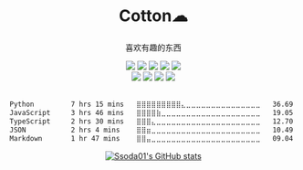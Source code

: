 <div align="center">
  <h1 align="center">
    <p>Cotton☁</p> 
  </h1>
   <p align="center">
   喜欢有趣的东西
   </p>
</div>
<div align="center">
  <img src="https://img.shields.io/badge/-JavaScript-fffefe?style=flat&logo=javascript">
  <img src="https://img.shields.io/badge/-TypeScript-fffefe?style=flat&logo=typescript">
  <img src="https://img.shields.io/badge/-React-fffefe?style=flat&logo=react">
  <img src="https://img.shields.io/badge/-Webpack-fffefe?style=flat&logo=webpack">
  <img src="https://img.shields.io/badge/-Node.js-fffefe?style=flat&logo=Node.js">
</div>
<div align="center">
  <img src="https://img.shields.io/badge/-python-fffefe?style=flat&logo=python">
  <img src="https://img.shields.io/badge/-flask-fffefe?style=flat&logo=flask&logoColor=3d3d3d">
  <img src="https://img.shields.io/badge/-mongodb-fffefe?style=flat&logo=mongodb">
  <img src="https://img.shields.io/badge/-Elasticsearch-fffefe?style=flat&logo=elasticsearch&logoColor=4381f0">
</div>
<div height="16px"> &nbsp; </div>
<div align="center">

<!--START_SECTION:waka-->

```txt
Python         7 hrs 15 mins   ⣿⣿⣿⣿⣿⣿⣿⣿⣿⣄⣀⣀⣀⣀⣀⣀⣀⣀⣀⣀⣀⣀⣀⣀⣀   36.69 %
JavaScript     3 hrs 46 mins   ⣿⣿⣿⣿⣷⣀⣀⣀⣀⣀⣀⣀⣀⣀⣀⣀⣀⣀⣀⣀⣀⣀⣀⣀⣀   19.05 %
TypeScript     2 hrs 30 mins   ⣿⣿⣿⣄⣀⣀⣀⣀⣀⣀⣀⣀⣀⣀⣀⣀⣀⣀⣀⣀⣀⣀⣀⣀⣀   12.70 %
JSON           2 hrs 4 mins    ⣿⣿⣶⣀⣀⣀⣀⣀⣀⣀⣀⣀⣀⣀⣀⣀⣀⣀⣀⣀⣀⣀⣀⣀⣀   10.49 %
Markdown       1 hr 47 mins    ⣿⣿⣤⣀⣀⣀⣀⣀⣀⣀⣀⣀⣀⣀⣀⣀⣀⣀⣀⣀⣀⣀⣀⣀⣀   09.04 %
```

<!--END_SECTION:waka-->

[![Ssoda01's GitHub stats](https://github-readme-stats.vercel.app/api?username=ssoda01)](https://github.com/ssoda01)

</div>
